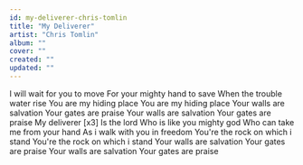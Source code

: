 ```yaml
---
id: my-deliverer-chris-tomlin
title: "My Deliverer"
artist: "Chris Tomlin"
album: ""
cover: ""
created: ""
updated: ""
---
```


I will wait for you to move
For your mighty hand to save
When the trouble water rise
You are my hiding place
You are my hiding place
Your walls are salvation
Your gates are praise
Your walls are salvation
Your gates are praise
My deliverer [x3]
Is the lord
Who is like you mighty god
Who can take me from your hand
As i walk with you in freedom
You're the rock on which i stand
You're the rock on which i stand
Your walls are salvation
Your gates are praise
Your walls are salvation
Your gates are praise